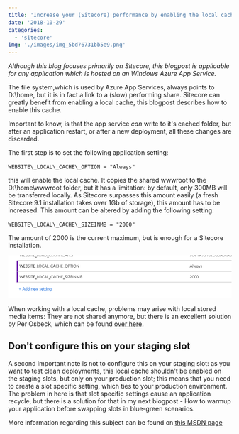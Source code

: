 ```yaml
---
title: 'Increase your (Sitecore) performance by enabling the local cache on Azure App Services'
date: '2018-10-29'
categories:
  - 'sitecore'
img: './images/img_5bd76731bb5e9.png'
---
```


_Although this blog focuses primarily on Sitecore, this blogpost is applicable for any application which is hosted on an Windows Azure App Service._

The file system,which is used by Azure App Services, always points to D:\\home, but it is in fact a link to a (slow) performing share. Sitecore can greatly benefit from enabling a local cache, this blogpost describes how to enable this cache.

Important to know, is that the app service _can_ write to it's cached folder, but after an application restart, or after a new deployment, all these changes are discarded.

The first step is to set the following application setting:

`WEBSITE\_LOCAL\_CACHE\_OPTION = "Always"`

this will enable the local cache. It copies the shared wwwroot to the D:\\home\\wwwroot folder, but it has a limitation: by default, only 300MB will be transferred locally. As Sitecore surpasses this amount easily (a fresh Sitecore 9.1 installation takes over 1Gb of storage), this amount has to be increased. This amount can be altered by adding the following setting:

`WEBSITE\_LOCAL\_CACHE\_SIZEINMB = "2000"`

The amount of 2000 is the current maximum, but is enough for a Sitecore installation.

![](images/img_5bd7675915aaa.png)

When working with a local cache, problems may arise with local stored media items: They are not shared anymore, but there is an excellent solution by Per Osbeck, which can be found [over here](https://medium.com/@osbeck.per/sitecore-azure-blob-cache-media-provider-45bd6aa533bf).

## Don't configure this on your staging slot

A second important note is not to configure this on your staging slot: as you want to test clean deployments, this local cache shouldn't be enabled on the staging slots, but only on your production slot; this means that you need to create a slot specific setting, which ties to your production environment. The problem in here is that slot specific settings cause an application recycle, but there is a solution for that in my next blogpost - How to warmup your application before swapping slots in blue-green scenarios.

More information regarding this subject can be found on [this MSDN page](https://docs.microsoft.com/nl-nl/azure/app-service/app-service-local-cache-overview)
